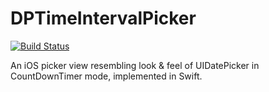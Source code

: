 DPTimeIntervalPicker
====================

[![Build Status](https://travis-ci.org/dawiddr/DPTimeIntervalPicker.svg?branch=master)](https://travis-ci.org/dawiddr/DPTimeIntervalPicker)

An iOS picker view resembling look & feel of UIDatePicker in CountDownTimer mode, implemented in Swift.
